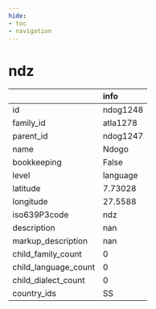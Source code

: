 ```yaml
---
hide:
- toc
- navigation
---
```

# ndz
|                      | info     |
|:---------------------|:---------|
| id                   | ndog1248 |
| family_id            | atla1278 |
| parent_id            | ndog1247 |
| name                 | Ndogo    |
| bookkeeping          | False    |
| level                | language |
| latitude             | 7.73028  |
| longitude            | 27.5588  |
| iso639P3code         | ndz      |
| description          | nan      |
| markup_description   | nan      |
| child_family_count   | 0        |
| child_language_count | 0        |
| child_dialect_count  | 0        |
| country_ids          | SS       |